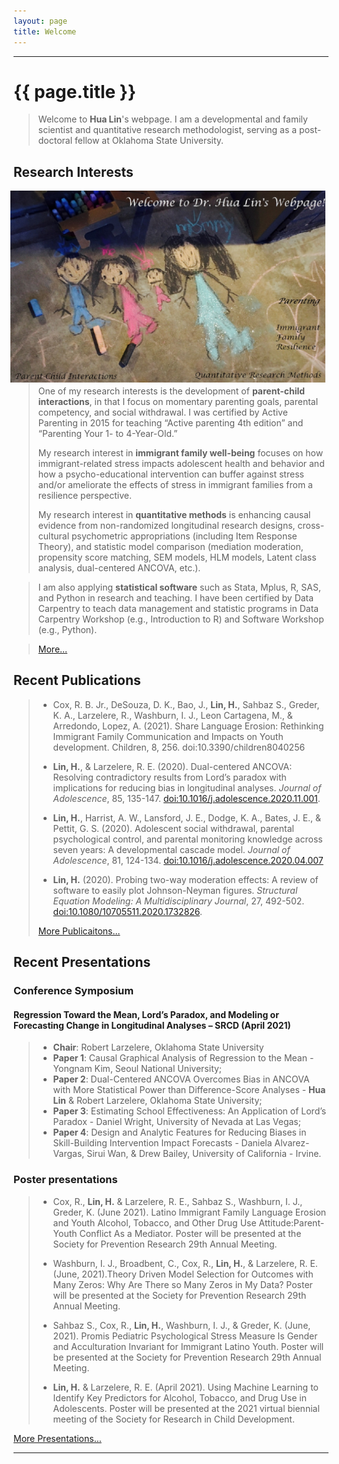 ```yaml
---
layout: page
title: Welcome
---
```


***********

<h1>{{ page.title }}</h1>

> Welcome to **Hua Lin**'s webpage. I am a developmental and family scientist and quantitative research methodologist, serving as a post-doctoral fellow at Oklahoma State University. 

## Research Interests

<a href="/home/"><img style="float: right; width: 550px; margin: 0px 5px 5px" src="images/Family3-1.jpg"></a>

> One of my research interests is the development of **parent-child interactions**, in that I focus on momentary parenting goals, parental competency, and social withdrawal. I was certified by Active Parenting in 2015 for teaching “Active parenting 4th edition” and “Parenting Your 1- to 4-Year-Old.”
>
> My research interest in **immigrant family well-being** focuses on how immigrant-related stress impacts adolescent health and behavior and how a psycho-educational intervention can buffer against stress and/or ameliorate the effects of stress in immigrant families from a resilience perspective.
>
> My research interest in **quantitative methods** is enhancing causal evidence from non-randomized longitudinal research designs, cross-cultural psychometric appropriations (including Item Response Theory), and statistic model comparison (mediation moderation, propensity score matching, SEM models, HLM models, Latent class analysis, dual-centered ANCOVA, etc.). 

> I am also applying **statistical software** such as Stata, Mplus, R, SAS, and Python in research and teaching. I have been certified by Data Carpentry to teach data management and statistic programs in Data Carpentry Workshop (e.g., Introduction to R) and Software Workshop (e.g., Python).

> [More...](/research)

## Recent Publications

> - Cox, R. B. Jr., DeSouza, D. K., Bao, J., **Lin, H.**, Sahbaz S., Greder, K. A., Larzelere, R., Washburn, I. J., Leon Cartagena, M., & Arredondo, Lopez, A. (2021). Share Language Erosion: Rethinking Immigrant Family Communication and Impacts on Youth development. Children, 8, 256. doi:10.3390/children8040256
> 
> - **Lin, H.**, & Larzelere, R. E. (2020). Dual-centered ANCOVA: Resolving contradictory results from Lord’s paradox with implications for reducing bias in longitudinal analyses. *Journal of Adolescence*, 85, 135-147. [doi:10.1016/j.adolescence.2020.11.001](https://doi.org/10.1016/j.adolescence.2020.11.001).
>
> - **Lin, H.**, Harrist, A. W., Lansford, J. E., Dodge, K. A., Bates, J. E., & Pettit, G. S. (2020). Adolescent social withdrawal, parental psychological control, and parental monitoring knowledge across seven years: A developmental cascade model. *Journal of Adolescence*, 81, 124-134. [doi:10.1016/j.adolescence.2020.04.007](http:/doi.org/10.1016/j.adolescence.2020.04.007)
>
> - **Lin, H.** (2020). Probing two-way moderation effects: A review of software to easily plot Johnson-Neyman figures. *Structural Equation Modeling: A Multidisciplinary Journal*, 27, 492-502. [doi:10.1080/10705511.2020.1732826](http://doi.org/10.1080/10705511.2020.1732826).
>
> [More Publicaitons...](/publications)

## Recent Presentations
>
### Conference Symposium 
>
#### Regression Toward the Mean, Lord’s Paradox, and Modeling or Forecasting Change in Longitudinal Analyses – SRCD (April 2021)
>
> - **Chair**: Robert Larzelere, Oklahoma State University
> - **Paper 1**: Causal Graphical Analysis of Regression to the Mean - Yongnam Kim, Seoul National University; 
> - **Paper 2**: Dual-Centered ANCOVA Overcomes Bias in ANCOVA with More Statistical Power than Difference-Score Analyses - **Hua Lin** & Robert Larzelere, Oklahoma State University; 
> - **Paper 3**: Estimating School Effectiveness: An Application of Lord’s Paradox - Daniel Wright, University of Nevada at Las Vegas; 
> - **Paper 4**: Design and Analytic Features for Reducing Biases in Skill-Building Intervention Impact Forecasts - Daniela Alvarez-Vargas, Sirui Wan, & Drew Bailey, University of California - Irvine. 
>
### Poster presentations
>
> - Cox, R., **Lin, H.** & Larzelere, R. E., Sahbaz S., Washburn, I. J., Greder, K. (June 2021). Latino Immigrant Family Language Erosion and Youth Alcohol, Tobacco, and Other Drug Use Attitude:Parent-Youth Conflict As a Mediator. Poster will be presented at the Society for Prevention Research 29th Annual Meeting.
>
> - Washburn, I. J., Broadbent, C., Cox, R., **Lin, H.**, & Larzelere, R. E. (June, 2021).Theory Driven Model Selection for Outcomes with Many Zeros: Why Are There so Many Zeros in My Data? Poster will be presented at the Society for Prevention Research 29th Annual Meeting.
>
> - Sahbaz S., Cox, R., **Lin, H.**, Washburn, I. J., & Greder, K. (June, 2021). Promis Pediatric Psychological Stress Measure Is Gender and Acculturation Invariant for Immigrant Latino Youth. Poster will be presented at the Society for Prevention Research 29th Annual Meeting.
>
> - **Lin, H.** & Larzelere, R. E. (April 2021). Using Machine Learning to Identify Key Predictors for Alcohol, Tobacco, and Drug Use in Adolescents. Poster will be presented at the 2021 virtual biennial meeting of the Society for Research in Child Development.
>

[More Presentations...](/publications/#referred-conference-presentations)

***********************
